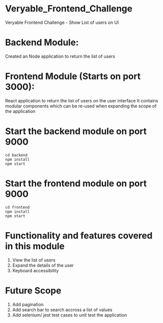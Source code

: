 # Veryable_Frontend_Challenge
Veryable Frontend Challenge - Show List of users  on UI

# Backend Module:
Created an Node application to  return the list of users 

# Frontend Module (Starts on port 3000):
React application to return the list of users on the user interface
It contains modular components which can be re-used when expanding the scope of the application
# Start the backend module on port 9000
```
cd backend
npm install 
npm start
```
# Start the frontend module on port 9000
```
cd frontend
npm install 
npm start
```

# Functionality and features covered in this module
1. View the list of users
2. Expand the details of the user 
3. Keyboard accessibility

# Future Scope
1. Add pagination
2. Add search bar to search accross a list of values
3. Add selenium/ jest test cases to unit test the application





